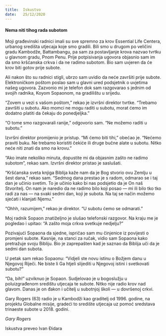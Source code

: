 ```yaml
---
title:  Iskustvo
date:   25/12/2020
---
```


#### Nema niti tihog rada subotom

Moji građevinski radnici imali su sve spremno za krov Essential Life Centera, urbanog središta utjecaja koje smo gradili. Bili smo u drugom po veličini gradu Kambodže, Battambangu, pa sam za postavljanje krova nazvao tvrtku u glavnom gradu, Pnom Penu. Prije potpisivanja ugovora objasnio sam im da smo kršćanska crkva i da ne radimo subotom. Bio sam uvjeren da će krov biti gotov prije subote.

Ali nakon što su radnici stigli, ubrzo sam uvidio da neće završiti prije subote. Elektroničkom poštom poslao sam u glavni ured podsjetnik o uvjetima našeg ugovora. Zazvonio mi je telefon dok sam razgovarao s jednim od svojih radnika, Koyom Sopaonom, na gradilištu u srijedu.

“Zovem u vezi s vašom poštom,” rekao je izvršni direktor tvrtke. “Trebamo završiti u subotu. Ako momci ne mogu raditi u subotu, morat ćemo im dodatno platiti da čekaju do ponedjeljka.”

“O tome smo razgovarali ranije,” odgovorio sam. “Ne možemo raditi u subotu.”

Izvršni direktor promijenio je pristup. “Mi ćemo biti tihi,” obećao je. “Nećemo praviti buku. Ne trebamo koristiti čekiće ili druge bučne alate u subotu. Nitko neće niti znati da smo na krovu.”

“Ako imate nekoliko minuta, dopustite mi da objasnim zašto ne radimo subotom”, rekao sam. Izvršni direktor pristao je saslušati.

“Kršćanska sveta knjiga Biblija kaže nam da je Bog stvorio ovu Zemlju u šest dana,” rekao sam. “Sedmog dana prestao je s radom, odmarao se i taj dan je učinio svetim. To je učinio kako bi nas podsjetio da je On naš Stvoritelj. On nam je naredio da ne radimo bilo koji posao — mi ili bilo tko tko radi za nas — na svaki sedmi dan, koji je subota. Na taj se način možemo sjećati i klanjati Njemu.”

“Ohhh, razumijem,” rekao je direktor. “U subotu ćemo se odmarati.”

Moj radnik Sopaon znatiželjno je slušao telefonski razgovor. Na kraju me je pogledao i upitao: “A zašto moja crkva svetkuje nedjelju?”

Pozivajući Sopaona da sjedne, ispričao sam mu činjenice iz povijesti o promjeni subote. Kasnije, na stanci za ručak, vidio sam Sopaona kako pretražuje svoju Bibliju. Bio je zaprepašten kad je saznao da Biblija uči da je sedmi dan subota.

U petak sam rekao Sopaonu: “Vidjeli ste novu istinu o Božjem danu u Njegovoj Riječi. Ne biste li Ga htjeli slijediti u Njegovoj istini i svetkovati subotu?”

“Da, bih!” uzviknuo je Sopaon. Sudjelovao je u bogoslužju u poluizgrađenom središtu utjecaja te subote. Nitko nije radio krov nad glavom. Danas je on đakon i učitelj u subotnjoj školi — u dovršenoj crkvi.

Gary Rogers (63) radio je u Kambodži kao graditelj od 1996. godine, na projektu Globalne misije, gradeći to središte utjecaja uz pomoć sredstava trinaeste subote u 2018. godini.

*Gary Rogers*

Iskustva preveo Ivan Đidara